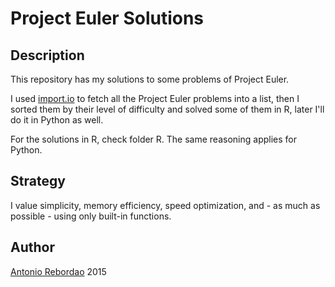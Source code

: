 # Project Euler Solutions

## Description

This repository has my solutions to some problems of Project Euler.

I used [import.io](https://import.io/) to fetch all the Project Euler 
problems into a list, then I sorted them by their level of difficulty and 
solved some of them in R, later I'll do it in Python as well.

For the solutions in R, check folder R. The same reasoning applies for Python.

## Strategy

I value simplicity, memory efficiency, speed optimization, and - as much 
as possible - using only built-in functions.

## Author

[Antonio Rebordao](https://www.linkedin.com/in/rebordao) 2015
